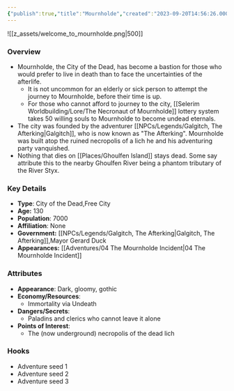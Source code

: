 ```yaml
---
{"publish":true,"title":"Mournholde","created":"2023-09-20T14:56:26.000-04:00","modified":"2025-10-17T10:30:04.755-04:00","cssclasses":""}
---
```


![[z_assets/welcome_to_mournholde.png|500]]

### Overview
- Mournholde, the City of the Dead, has become a bastion for those who would prefer to live in death than to face the uncertainties of the afterlife.
	- It is not uncommon for an elderly or sick person to attempt the journey to Mournholde, before their time is up.
	- For those who cannot afford to journey to the city, [[Selerim Worldbuilding/Lore/The Necronaut of Mournholde]] lottery system takes 50 willing souls to Mournholde to become undead eternals.
- The city was founded by the adventurer [[NPCs/Legends/Galgitch, The Afterking\|Galgitch]], who is now known as "The Afterking". Mournholde was built atop the ruined necropolis of a lich he and his adventuring party vanquished.
- Nothing that dies on [[Places/Ghoulfen Island]] stays dead. Some say attribute this to the nearby Ghoulfen River being a phantom tributary of the River Styx.

### Key Details
- **Type**: City of the Dead,Free City
- **Age:** 130
- **Population**: 7000
- **Affiliation**: None
- **Government:** [[NPCs/Legends/Galgitch, The Afterking\|Galgitch, The Afterking]],Mayor Gerard Duck
- **Appearances:**  [[Adventures/04 The Mournholde Incident\|04 The Mournholde Incident]]

### Attributes
- **Appearance**: Dark, gloomy, gothic
- **Economy/Resources**: 
	- Immortality via Undeath
- **Dangers/Secrets**: 
	- Paladins and clerics who cannot leave it alone
- **Points of Interest**:
	- The (now underground) necropolis of the dead lich

### Hooks
- Adventure seed 1
- Adventure seed 2
- Adventure seed 3